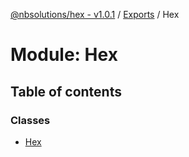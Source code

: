 [@nbsolutions/hex - v1.0.1](../README.md) / [Exports](../modules.md) / Hex

# Module: Hex

## Table of contents

### Classes

- [Hex](../classes/hex.hex-1.md)
